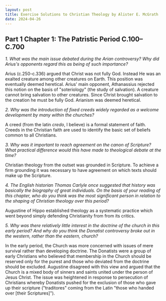 ```yaml
---
layout: post
title: Exercise Solutions to Christian Theology by Alister E. McGrath
date: 2024-04-26
---
```


## Part 1 Chapter 1: The Patristic Period C.100–C.700

*1. What was the main issue debated during the Arian controversy? Why did Arius's opponents regard this as being of such importance?*

Arius (c.250-c.336) argued that Christ was not fully God. Instead He was an exalted creature among other creatures on Earth. This position was eventually deemed heretical. Arius' main opponent, Athanassius rejected this notion on the basis of "soteriology" (the study of salvation). A creature cannot bring salvation to other creatures. Since Christ brought salvation to the creation he must be fully God. Arianism was deemed heretical.

*2. Why was the introduction of fixed creeds widely regarded as a welcome development by many within the churches?*

A creed (from the latin *credo*, I believe) is a formal statement of faith. Creeds in the Christian faith are used to identify the basic set of beliefs common to all Christians.

*3. Why was it important to reach agreement on the canon of Scripture? What practical difference would this have made to theological debate at the time?*

Christian theology from the outset was grounded in Scripture. To achieve a firm grounding it was necessary to have agreement on which texts should make up the Scripture. 

*4. The English historian Thomas Carlyle once suggested that history was basically the biography of great individuals. On the basis of your reading of this chapter, who do you think was the most significant person in relation to the shaping of Christian theology over this period?*

Augustine of Hippo established theology as a systematic practice which went beyond simply defending Christianity from from its critics.

*5. Why was there relatively little interest in the doctrine of the church in this early period? And why do you think the Donatist controversy broke out in the western, rather than the eastern, church?*

In the early period, the Church was more concerned with issues of mere survival rather than developing doctrine. The Donatists were a group of early Christians who believed that membership in the Church should be reserved only for the purest and those who deviated from the doctrine should be excluded. Augustine disagreed with this view and argued that the Church is a mixed body of sinners and saints united under the person of Jesus Christ. The issue was heightened in response to persecution of Christians whereby Donatists pushed for the exclusion of those who gave up their scripture ("traditores" coming from the Latin  "those who handed over [their Scriptures]"). 




